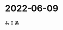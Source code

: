 # 2022-06-09

共 0 条

<!-- BEGIN WEIBO -->
<!-- 最后更新时间 Thu Jun 09 2022 01:14:49 GMT+0800 (China Standard Time) -->

<!-- END WEIBO -->
